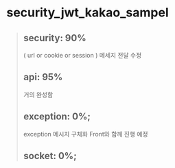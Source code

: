 # security_jwt_kakao_sampel

> ## security: 90% 
> ( url or cookie or session ) 메세지 전달 수정 
> ## api: 95%
> 거의 완성함
> ## exception: 0%;
> exception 메시지 구체화 Front와 함께 진행 예정
> ## socket: 0%; 

